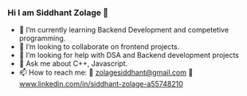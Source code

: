 ### Hi I am Siddhant Zolage 👋

- 🌱 I’m currently learning Backend Development and competetive programming.
- 👯 I’m looking to collaborate on frontend projects.
- 🤔 I’m looking for help with DSA and Backend development projects
- 💬 Ask me about C++, Javascript.
- 📫 How to reach me:  📧 zolagesiddhant@gmail.com 🔗 www.linkedin.com/in/siddhant-zolage-a55748210

